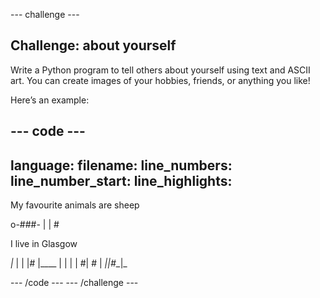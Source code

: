 --- challenge ---

## Challenge: about yourself
Write a Python program to tell others about yourself using text and ASCII art. You can create images of your hobbies, friends, or anything you like!

Here’s an example:

--- code ---
---
language: 
filename: 
line_numbers: 
line_number_start: 
line_highlights: 
---
My favourite animals are sheep

 o-###-
   | |   #

I live in Glasgow

   _|_
  |   |
  |#  |____
  |   |    |
  |  #|  # |
 _|___|_#__|_

--- /code ---
--- /challenge ---
